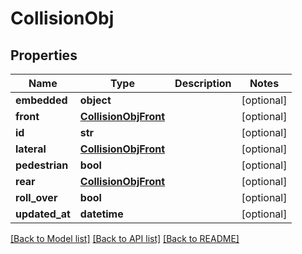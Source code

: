 # CollisionObj

## Properties
Name | Type | Description | Notes
------------ | ------------- | ------------- | -------------
**embedded** | **object** |  | [optional] 
**front** | [**CollisionObjFront**](CollisionObjFront.md) |  | [optional] 
**id** | **str** |  | [optional] 
**lateral** | [**CollisionObjFront**](CollisionObjFront.md) |  | [optional] 
**pedestrian** | **bool** |  | [optional] 
**rear** | [**CollisionObjFront**](CollisionObjFront.md) |  | [optional] 
**roll_over** | **bool** |  | [optional] 
**updated_at** | **datetime** |  | [optional] 

[[Back to Model list]](../../README.md#documentation-for-models) [[Back to API list]](../../README.md#documentation-for-api-endpoints) [[Back to README]](../../README.md)


